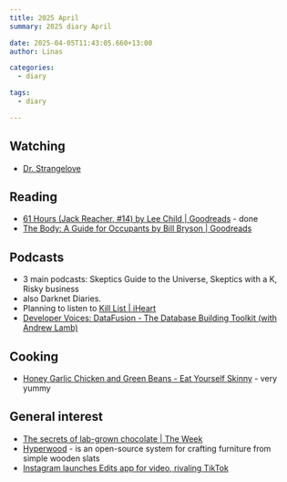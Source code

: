 ```yaml
---
title: 2025 April
summary: 2025 diary April

date: 2025-04-05T11:43:05.660+13:00
author: Linas

categories:
  - diary

tags:
  - diary

---
```


## Watching

* [Dr. Strangelove](https://en.wikipedia.org/wiki/Dr._Strangelove)

## Reading

* [61 Hours (Jack Reacher, #14) by Lee Child | Goodreads](https://www.goodreads.com/book/show/6977769-61-hours) - done
* [The Body: A Guide for Occupants by Bill Bryson | Goodreads](https://www.goodreads.com/book/show/43582376-the-body)

## Podcasts

* 3 main podcasts: Skeptics Guide to the Universe, Skeptics with a K, Risky business
* also Darknet Diaries.
* Planning to listen to [Kill List | iHeart](https://www.iheart.com/podcast/272-kill-list-217591326/)
* [Developer Voices: DataFusion - The Database Building Toolkit (with Andrew Lamb)](https://zencastr.com/z/x9KukSzh)

## Cooking

* [Honey Garlic Chicken and Green Beans - Eat Yourself Skinny](https://www.eatyourselfskinny.com/honey-garlic-chicken-and-green-beans/#wprm-recipe-container-22860) - very yummy


## General interest

* [The secrets of lab-grown chocolate | The Week](https://theweek.com/culture-life/food-drink/the-secrets-of-lab-grown-chocolate)
* [Hyperwood](https://hyperwood.org/) - is an open-source system for crafting furniture from simple wooden slats
* [Instagram launches Edits app for video, rivaling TikTok](https://www.cnbc.com/2025/04/22/instagram-edits-tiktok.html)
